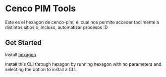 # Cenco PIM Tools

Este es el hexagon de cenco-pim, el cual nos permite acceder facilmente a distintos sitios o, incluso, automatizar procesos :D

## Get Started

Install [hexagon](https://github.com/redbeestudios/hexagon)

Install this CLI through hexagon by running hexagon with no parameters and selecting the option to install a CLI.
